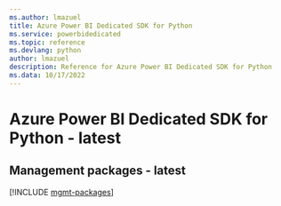 ```yaml
---
ms.author: lmazuel
title: Azure Power BI Dedicated SDK for Python
ms.service: powerbidedicated
ms.topic: reference
ms.devlang: python
author: lmazuel
description: Reference for Azure Power BI Dedicated SDK for Python
ms.data: 10/17/2022
---
```

# Azure Power BI Dedicated SDK for Python - latest

## Management packages - latest
[!INCLUDE [mgmt-packages](power-bi-dedicated-mgmt-index.md)]